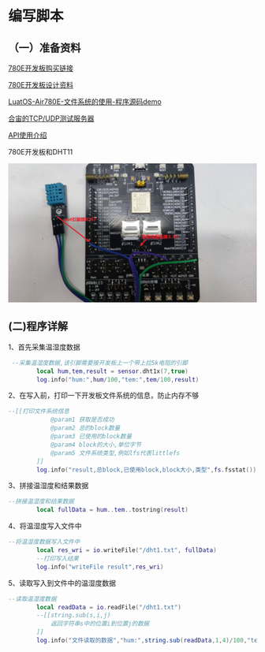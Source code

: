 # 编写脚本

## （一）准备资料

[780E开发板购买链接](https://item.taobao.com/item.htm?spm=a21n57.1.item.2.3380523c235eiN&priceTId=2147811b17245554816554545e39d2&utparam={"aplus_abtest":"82a3183aeeb4f8b0b7fdcf18a3b3589e"}&id=724722276597&ns=1&abbucket=10&skuId=5208106143672&pisk=f96-9wOXSr4uTqVhFgNDK2yI-QZ0jTIzraSsKeYoOZQAAED34LVepwLA8UAkFUDppMQF-wIU4HTCRwLhZS2G4gJedPYLIRjzf6RHLaLIFKZBbhi7e-V0VgJedynmd52O4NHuWs4JOopXvHgWdvOIhoKHx49BPBgjGhTXRp9CREtX4hhIPQMWcxMH1uLqV3HdOYqo4LeY1vDhHnae5gFxB3XX2P8C2EUU8tBwwFsWkvagQ7U9JEW_oSIVG__k0weTkp7VOwtdlqaHaM1Ak3QuW28hUgXprgF7zip2yaORMlGyDiXRv6OYV8sveUdGHQoIwLCCz9dPwDrNcL_V_FR7gr-AEOAp7I3bPijvPCCdrrkBr1IfkCXmoAvFu6_BvZgR4gXGBgBnSFKnNoExTXRWmu1ITDde6OPkDFqWNXletn-vSoExOXgZFnLgVxlETIRF.)

[780E开发板设计资料](https://cdn.openluat-luatcommunity.openluat.com/attachment/20240819170318674_Air780E_硬件设计手册_V1.3.3.pdf)

[LuatOS-Air780E-文件系统的使用-程序源码demo](https://gitee.com/openLuat/LuatOS-Air780E/tree/master/demo/Air780E的LuatOS开发快速入门文档适配demo/8.Air780E的文件系统对温湿度的存储和上报)

[合宙的TCP/UDP测试服务器](https://netlab.luatos.com/)

[API使用介绍](https://wiki.luatos.com/api/io.html)

780E开发板和DHT11

![filekaifaban](./image/filekaifaban.jpg)

## (二)程序详解

1、首先采集温湿度数据
```lua
 --采集温湿度数据,该引脚需要接开发板上一个带上拉5k电阻的引脚
        local hum,tem,result = sensor.dht1x(7,true)
        log.info("hum:",hum/100,"tem:",tem/100,result)
```
2、在写入前，打印一下开发板文件系统的信息，防止内存不够
```lua
--[[打印文件系统信息
            @param1 获取是否成功
            @param2 总的block数量
            @param3 已使用的block数量
            @param4 block的大小,单位字节
            @param5 文件系统类型,例如lfs代表littlefs
        ]]
        log.info("result,总block,已使用block,block大小,类型",fs.fsstat())
```
3、拼接温湿度和结果数据
```lua
--拼接温湿度和结果数据
        local fullData = hum..tem..tostring(result)
```
4、将温湿度写入文件中
```lua
--将温湿度数据写入文件中
        local res_wri = io.writeFile("/dht1.txt", fullData)
        --打印写入结果
        log.info("writeFile result",res_wri)
```
5、读取写入到文件中的温湿度数据
```lua
--读取温湿度数据
        local readData = io.readFile("/dht1.txt")
        --[[string.sub(s,i,j)
            返回字符串s中的位置i到位置j的数据
        ]]
        log.info("文件读取的数据","hum:",string.sub(readData,1,4)/100,"tem:",string.sub(readData,5,8)/100,string.sub(readData,9,12))
```
